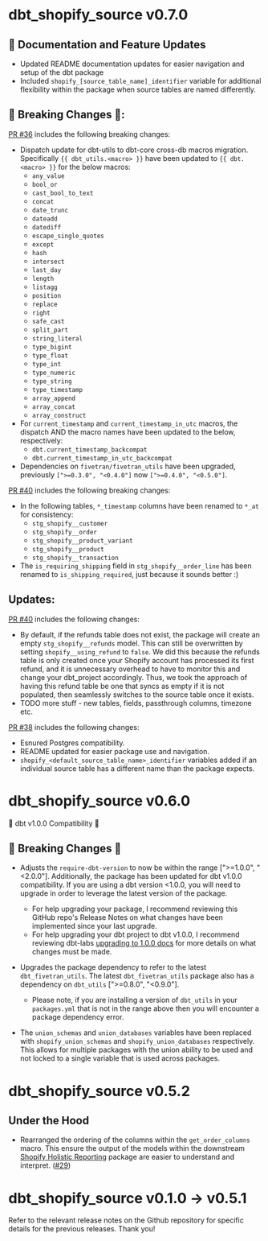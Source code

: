# dbt_shopify_source v0.7.0
## 🎉 Documentation and Feature Updates
- Updated README documentation updates for easier navigation and setup of the dbt package
- Included `shopify_[source_table_name]_identifier` variable for additional flexibility within the package when source tables are named differently.

## 🚨 Breaking Changes 🚨:
[PR #36](https://github.com/fivetran/dbt_shopify_source/pull/36) includes the following breaking changes:
- Dispatch update for dbt-utils to dbt-core cross-db macros migration. Specifically `{{ dbt_utils.<macro> }}` have been updated to `{{ dbt.<macro> }}` for the below macros:
    - `any_value`
    - `bool_or`
    - `cast_bool_to_text`
    - `concat`
    - `date_trunc`
    - `dateadd`
    - `datediff`
    - `escape_single_quotes`
    - `except`
    - `hash`
    - `intersect`
    - `last_day`
    - `length`
    - `listagg`
    - `position`
    - `replace`
    - `right`
    - `safe_cast`
    - `split_part`
    - `string_literal`
    - `type_bigint`
    - `type_float`
    - `type_int`
    - `type_numeric`
    - `type_string`
    - `type_timestamp`
    - `array_append`
    - `array_concat`
    - `array_construct`
- For `current_timestamp` and `current_timestamp_in_utc` macros, the dispatch AND the macro names have been updated to the below, respectively:
    - `dbt.current_timestamp_backcompat`
    - `dbt.current_timestamp_in_utc_backcompat`
- Dependencies on `fivetran/fivetran_utils` have been upgraded, previously `[">=0.3.0", "<0.4.0"]` now `[">=0.4.0", "<0.5.0"]`.

[PR #40](https://github.com/fivetran/dbt_shopify_source/pull/40) includes the following  breaking changes:
- In the following tables, `*_timestamp` columns have been renamed to `*_at` for consistency:
  - `stg_shopify__customer`
  - `stg_shopify__order`
  - `stg_shopify__product_variant`
  - `stg_shopify__product`
  - `stg_shopify__transaction`
- The `is_requiring_shipping` field in `stg_shopify__order_line` has been renamed to `is_shipping_required`, just because it sounds better :)
## Updates:
[PR #40](https://github.com/fivetran/dbt_shopify_source/pull/40) includes the following changes:
- By default, if the refunds table does not exist, the package will create an empty `stg_shopify__refunds` model. This can still be overwritten by setting `shopify__using_refund` to `false`. We did this because the refunds table is only created once your Shopify account has processed its first refund, and it is unnecessary overhead to have to monitor this and change your dbt_project accordingly. Thus, we took the approach of having this refund table be one that syncs as empty if it is not populated, then seamlessly switches to the source table once it exists.
- TODO more stuff - new tables, fields, passthrough columns, timezone etc.

[PR #38](https://github.com/fivetran/dbt_shopify_source/pull/38) includes the following changes:
- Esnured Postgres compatibility.
- README updated for easier package use and navigation.
- `shopify_<default_source_table_name>_identifier` variables added if an individual source table has a different name than the package expects.

# dbt_shopify_source v0.6.0
🎉 dbt v1.0.0 Compatibility 🎉
## 🚨 Breaking Changes 🚨
- Adjusts the `require-dbt-version` to now be within the range [">=1.0.0", "<2.0.0"]. Additionally, the package has been updated for dbt v1.0.0 compatibility. If you are using a dbt version <1.0.0, you will need to upgrade in order to leverage the latest version of the package.
  - For help upgrading your package, I recommend reviewing this GitHub repo's Release Notes on what changes have been implemented since your last upgrade.
  - For help upgrading your dbt project to dbt v1.0.0, I recommend reviewing dbt-labs [upgrading to 1.0.0 docs](https://docs.getdbt.com/docs/guides/migration-guide/upgrading-to-1-0-0) for more details on what changes must be made.
- Upgrades the package dependency to refer to the latest `dbt_fivetran_utils`. The latest `dbt_fivetran_utils` package also has a dependency on `dbt_utils` [">=0.8.0", "<0.9.0"].
  - Please note, if you are installing a version of `dbt_utils` in your `packages.yml` that is not in the range above then you will encounter a package dependency error.

- The `union_schemas` and `union_databases` variables have been replaced with `shopify_union_schemas` and `shopify_union_databases` respectively. This allows for multiple packages with the union ability to be used and not locked to a single variable that is used across packages.

# dbt_shopify_source v0.5.2
## Under the Hood
- Rearranged the ordering of the columns within the `get_order_columns` macro. This ensure the output of the models within the downstream [Shopify Holistic Reporting](https://github.com/fivetran/dbt_shopify_holistic_reporting) package are easier to understand and interpret. ([#29](https://github.com/fivetran/dbt_shopify_source/pull/29))

# dbt_shopify_source v0.1.0 -> v0.5.1
Refer to the relevant release notes on the Github repository for specific details for the previous releases. Thank you!
